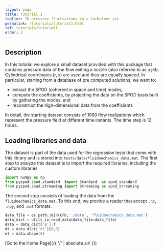 ```yaml
---
layout: page
title: Tutorial 1
tagline: 2D pressure fluctuations in a turbulent jet
permalink: /tutorials/tutorial1.html
ref: tutorials/tutorial1
order: 2
---
```



## Description

In this tutorial we explore a small dataset provided with this package
that contains pressure data of the flow exiting a nozzle (also referred
to as a jet). Cylindrical coordinates $(r,x)$ are used and they are equally
spaced. In particular, starting from a database of pre computed solutions,
we want to:

- extract the SPOD (coherent in space and time) modes,
- compute the coefficients, by projecting the data on
the SPOD basis built by gathering the modes, and
- reconstruct the high-dimensional data from the coefficients

In detail, the starting dataset consists of 1000 flow realizations which
represent the pressure field at different time instants. The time step
is 12 hours.

## Loading libraries and data

The dataset is part of the data used for the regression tests that come
with this library and is stored into `tests/data/fluidmechanics_data.mat`.
The first step to analyze this dataset is to import the required libraries,
including the custom libraries

```python
import numpy as np
from pyspod.spod.standard  import Standard  as spod_standard
from pyspod.spod.streaming import Streaming as spod_streaming
```

The second step consists of loading the data from the `fluidmechanics_data.mat`.
To this end, we provide a reader that accept `.nc`, `.npy`, and `.mat` formats.

```python
data_file = os.path.join(CFD,'./data', 'fluidmechanics_data.mat')
data_dict = utils_io.read_data(data_file=data_file)
data = data_dict['p'].T
dt = data_dict['dt'][0,0]
nt = data.shape[0]
```

[Go to the Home Page]({{ '/' | absolute_url }})
